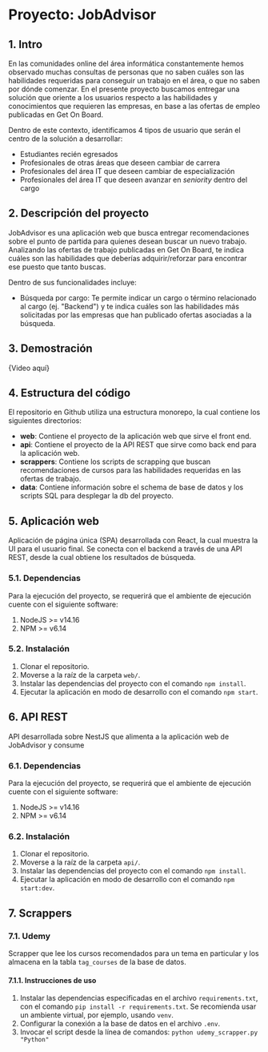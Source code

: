 # Proyecto: JobAdvisor

## 1. Intro

En las comunidades online del área informática constantemente hemos observado muchas consultas de personas que no saben cuáles son las habilidades requeridas para conseguir un trabajo en el área, o que no saben por dónde comenzar. En el presente proyecto buscamos entregar una solución que oriente a los usuarios respecto a las habilidades y conocimientos que requieren las empresas, en base a las ofertas de empleo publicadas en Get On Board.

Dentro de este contexto, identificamos 4 tipos de usuario que serán el centro de la solución a desarrollar:
- Estudiantes recién egresados
- Profesionales de otras áreas que deseen cambiar de carrera
- Profesionales del área IT que deseen cambiar de especialización
- Profesionales del área IT que deseen avanzar en _seniority_ dentro del cargo

## 2. Descripción del proyecto

JobAdvisor es una aplicación web que busca entregar recomendaciones sobre el punto de partida para quienes desean buscar un nuevo trabajo. Analizando las ofertas de trabajo publicadas en Get On Board, te indica cuáles son las habilidades que deberías adquirir/reforzar para encontrar ese puesto que tanto buscas.

Dentro de sus funcionalidades incluye:

- Búsqueda por cargo: Te permite indicar un cargo o término relacionado al cargo (ej. "Backend") y te indica cuáles son las habilidades más solicitadas por las empresas que han publicado ofertas asociadas a la búsqueda.

## 3. Demostración

{Video aquí}

## 4. Estructura del código

El repositorio en Github utiliza una estructura monorepo, la cual contiene los siguientes directorios:

- **web**: Contiene el proyecto de la aplicación web que sirve el front end.
- **api**: Contiene el proyecto de la API REST que sirve como back end para la aplicación web.
- **scrappers**: Contiene los scripts de scrapping que buscan recomendaciones de cursos para las habilidades requeridas en las ofertas de trabajo.
- **data**: Contiene información sobre el schema de base de datos y los scripts SQL para desplegar la db del proyecto.

## 5. Aplicación web

Aplicación de página única (SPA) desarrollada con React, la cual muestra la UI para el usuario final. Se conecta con el backend a través de una API REST, desde la cual obtiene los resultados de búsqueda.

### 5.1. Dependencias

Para la ejecución del proyecto, se requerirá que el ambiente de ejecución cuente con el siguiente software:

1. NodeJS >= v14.16
2. NPM >= v6.14

### 5.2. Instalación

1. Clonar el repositorio.
2. Moverse a la raíz de la carpeta `web/`.
3. Instalar las dependencias del proyecto con el comando `npm install`.
4. Ejecutar la aplicación en modo de desarrollo con el comando `npm start`.


## 6. API REST

API desarrollada sobre NestJS que alimenta a la aplicación web de JobAdvisor y consume 

### 6.1. Dependencias

Para la ejecución del proyecto, se requerirá que el ambiente de ejecución cuente con el siguiente software:

1. NodeJS >= v14.16
2. NPM >= v6.14


### 6.2. Instalación

1. Clonar el repositorio.
2. Moverse a la raíz de la carpeta `api/`.
3. Instalar las dependencias del proyecto con el comando `npm install`.
4. Ejecutar la aplicación en modo de desarrollo con el comando `npm start:dev`.


## 7. Scrappers

### 7.1. Udemy

Scrapper que lee los cursos recomendados para un tema en particular y los almacena en la tabla `tag_courses` de la base de datos.

#### 7.1.1. Instrucciones de uso

1. Instalar las dependencias especificadas en el archivo `requirements.txt`, con el comando `pip install -r requirements.txt`. Se recomienda usar un ambiente virtual, por ejemplo, usando `venv`.
2. Configurar la conexión a la base de datos en el archivo `.env`.
3. Invocar el script desde la línea de comandos: `python udemy_scrapper.py "Python"`

